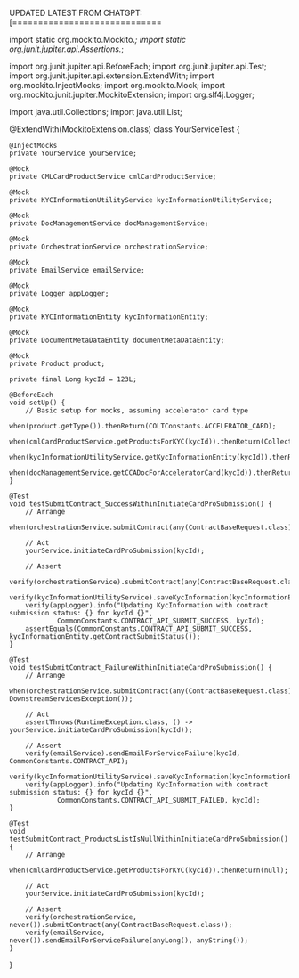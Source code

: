 UPDATED LATEST FROM CHATGPT:
[=============================

import static org.mockito.Mockito.*;
import static org.junit.jupiter.api.Assertions.*;

import org.junit.jupiter.api.BeforeEach;
import org.junit.jupiter.api.Test;
import org.junit.jupiter.api.extension.ExtendWith;
import org.mockito.InjectMocks;
import org.mockito.Mock;
import org.mockito.junit.jupiter.MockitoExtension;
import org.slf4j.Logger;

import java.util.Collections;
import java.util.List;

@ExtendWith(MockitoExtension.class)
class YourServiceTest {

    @InjectMocks
    private YourService yourService;

    @Mock
    private CMLCardProductService cmlCardProductService;

    @Mock
    private KYCInformationUtilityService kycInformationUtilityService;

    @Mock
    private DocManagementService docManagementService;

    @Mock
    private OrchestrationService orchestrationService;

    @Mock
    private EmailService emailService;

    @Mock
    private Logger appLogger;

    @Mock
    private KYCInformationEntity kycInformationEntity;

    @Mock
    private DocumentMetaDataEntity documentMetaDataEntity;

    @Mock
    private Product product;

    private final Long kycId = 123L;

    @BeforeEach
    void setUp() {
        // Basic setup for mocks, assuming accelerator card type
        when(product.getType()).thenReturn(COLTConstants.ACCELERATOR_CARD);
        when(cmlCardProductService.getProductsForKYC(kycId)).thenReturn(Collections.singletonList(product));
        when(kycInformationUtilityService.getKycInformationEntity(kycId)).thenReturn(kycInformationEntity);
        when(docManagementService.getCCADocForAcceleratorCard(kycId)).thenReturn(documentMetaDataEntity);
    }

    @Test
    void testSubmitContract_SuccessWithinInitiateCardProSubmission() {
        // Arrange
        when(orchestrationService.submitContract(any(ContractBaseRequest.class))).thenReturn(CommonConstants.CONTRACT_API_SUBMIT_SUCCESS);

        // Act
        yourService.initiateCardProSubmission(kycId);

        // Assert
        verify(orchestrationService).submitContract(any(ContractBaseRequest.class));
        verify(kycInformationUtilityService).saveKycInformation(kycInformationEntity);
        verify(appLogger).info("Updating KycInformation with contract submission status: {} for kycId {}",
                CommonConstants.CONTRACT_API_SUBMIT_SUCCESS, kycId);
        assertEquals(CommonConstants.CONTRACT_API_SUBMIT_SUCCESS, kycInformationEntity.getContractSubmitStatus());
    }

    @Test
    void testSubmitContract_FailureWithinInitiateCardProSubmission() {
        // Arrange
        when(orchestrationService.submitContract(any(ContractBaseRequest.class))).thenThrow(new DownstreamServicesException());

        // Act
        assertThrows(RuntimeException.class, () -> yourService.initiateCardProSubmission(kycId));

        // Assert
        verify(emailService).sendEmailForServiceFailure(kycId, CommonConstants.CONTRACT_API);
        verify(kycInformationUtilityService).saveKycInformation(kycInformationEntity);
        verify(appLogger).info("Updating KycInformation with contract submission status: {} for kycId {}",
                CommonConstants.CONTRACT_API_SUBMIT_FAILED, kycId);
    }

    @Test
    void testSubmitContract_ProductsListIsNullWithinInitiateCardProSubmission() {
        // Arrange
        when(cmlCardProductService.getProductsForKYC(kycId)).thenReturn(null);

        // Act
        yourService.initiateCardProSubmission(kycId);

        // Assert
        verify(orchestrationService, never()).submitContract(any(ContractBaseRequest.class));
        verify(emailService, never()).sendEmailForServiceFailure(anyLong(), anyString());
    }
}

